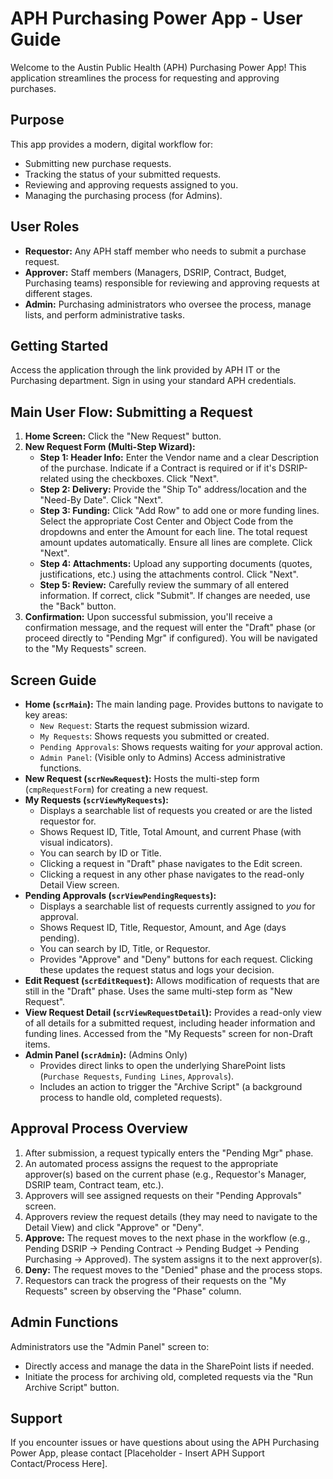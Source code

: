 # APH Purchasing Power App - User Guide

Welcome to the Austin Public Health (APH) Purchasing Power App! This application streamlines the process for requesting and approving purchases.

## Purpose

This app provides a modern, digital workflow for:
*   Submitting new purchase requests.
*   Tracking the status of your submitted requests.
*   Reviewing and approving requests assigned to you.
*   Managing the purchasing process (for Admins).

## User Roles

*   **Requestor:** Any APH staff member who needs to submit a purchase request.
*   **Approver:** Staff members (Managers, DSRIP, Contract, Budget, Purchasing teams) responsible for reviewing and approving requests at different stages.
*   **Admin:** Purchasing administrators who oversee the process, manage lists, and perform administrative tasks.

## Getting Started

Access the application through the link provided by APH IT or the Purchasing department. Sign in using your standard APH credentials.

## Main User Flow: Submitting a Request

1.  **Home Screen:** Click the "New Request" button.
2.  **New Request Form (Multi-Step Wizard):**
    *   **Step 1: Header Info:** Enter the Vendor name and a clear Description of the purchase. Indicate if a Contract is required or if it's DSRIP-related using the checkboxes. Click "Next".
    *   **Step 2: Delivery:** Provide the "Ship To" address/location and the "Need-By Date". Click "Next".
    *   **Step 3: Funding:** Click "Add Row" to add one or more funding lines. Select the appropriate Cost Center and Object Code from the dropdowns and enter the Amount for each line. The total request amount updates automatically. Ensure all lines are complete. Click "Next".
    *   **Step 4: Attachments:** Upload any supporting documents (quotes, justifications, etc.) using the attachments control. Click "Next".
    *   **Step 5: Review:** Carefully review the summary of all entered information. If correct, click "Submit". If changes are needed, use the "Back" button.
3.  **Confirmation:** Upon successful submission, you'll receive a confirmation message, and the request will enter the "Draft" phase (or proceed directly to "Pending Mgr" if configured). You will be navigated to the "My Requests" screen.

## Screen Guide

*   **Home (`scrMain`):** The main landing page. Provides buttons to navigate to key areas:
    *   `New Request`: Starts the request submission wizard.
    *   `My Requests`: Shows requests you submitted or created.
    *   `Pending Approvals`: Shows requests waiting for *your* approval action.
    *   `Admin Panel`: (Visible only to Admins) Access administrative functions.
*   **New Request (`scrNewRequest`):** Hosts the multi-step form (`cmpRequestForm`) for creating a new request.
*   **My Requests (`scrViewMyRequests`):**
    *   Displays a searchable list of requests you created or are the listed requestor for.
    *   Shows Request ID, Title, Total Amount, and current Phase (with visual indicators).
    *   You can search by ID or Title.
    *   Clicking a request in "Draft" phase navigates to the Edit screen.
    *   Clicking a request in any other phase navigates to the read-only Detail View screen.
*   **Pending Approvals (`scrViewPendingRequests`):**
    *   Displays a searchable list of requests currently assigned to *you* for approval.
    *   Shows Request ID, Title, Requestor, Amount, and Age (days pending).
    *   You can search by ID, Title, or Requestor.
    *   Provides "Approve" and "Deny" buttons for each request. Clicking these updates the request status and logs your decision.
*   **Edit Request (`scrEditRequest`):** Allows modification of requests that are still in the "Draft" phase. Uses the same multi-step form as "New Request".
*   **View Request Detail (`scrViewRequestDetail`):** Provides a read-only view of all details for a submitted request, including header information and funding lines. Accessed from the "My Requests" screen for non-Draft items.
*   **Admin Panel (`scrAdmin`):** (Admins Only)
    *   Provides direct links to open the underlying SharePoint lists (`Purchase Requests`, `Funding Lines`, `Approvals`).
    *   Includes an action to trigger the "Archive Script" (a background process to handle old, completed requests).

## Approval Process Overview

1.  After submission, a request typically enters the "Pending Mgr" phase.
2.  An automated process assigns the request to the appropriate approver(s) based on the current phase (e.g., Requestor's Manager, DSRIP team, Contract team, etc.).
3.  Approvers will see assigned requests on their "Pending Approvals" screen.
4.  Approvers review the request details (they may need to navigate to the Detail View) and click "Approve" or "Deny".
5.  **Approve:** The request moves to the next phase in the workflow (e.g., Pending DSRIP -> Pending Contract -> Pending Budget -> Pending Purchasing -> Approved). The system assigns it to the next approver(s).
6.  **Deny:** The request moves to the "Denied" phase and the process stops.
7.  Requestors can track the progress of their requests on the "My Requests" screen by observing the "Phase" column.

## Admin Functions

Administrators use the "Admin Panel" screen to:
*   Directly access and manage the data in the SharePoint lists if needed.
*   Initiate the process for archiving old, completed requests via the "Run Archive Script" button.

## Support

If you encounter issues or have questions about using the APH Purchasing Power App, please contact [Placeholder - Insert APH Support Contact/Process Here].